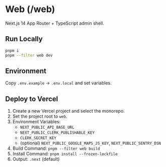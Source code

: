 # Web (/web)

Next.js 14 App Router + TypeScript admin shell.

## Run Locally
```bash
pnpm i
pnpm --filter web dev
```

## Environment
Copy `.env.example` → `.env.local` and set variables.

## Deploy to Vercel
1. Create a new Vercel project and select the monorepo.
2. Set the project root to `web`.
3. Environment Variables:
   - `NEXT_PUBLIC_API_BASE_URL`
   - `NEXT_PUBLIC_CLERK_PUBLISHABLE_KEY`
   - `CLERK_SECRET_KEY`
   - (optional) `NEXT_PUBLIC_GOOGLE_MAPS_JS_KEY`, `NEXT_PUBLIC_SENTRY_DSN`
4. Build Command: `pnpm --filter web build`
5. Install Command: `pnpm install --frozen-lockfile`
6. Output: `.next` (default)
